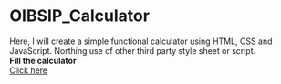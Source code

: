 # OIBSIP_Calculator
Here, I will create a simple functional calculator using HTML, CSS and JavaScript. Northing use of other third party style sheet or script.
<br/>
<b>Fill the calculator</b><br/>
<a href="https://jp2004jay.github.io/OIBSIP_Calculator/">Click here</a>
